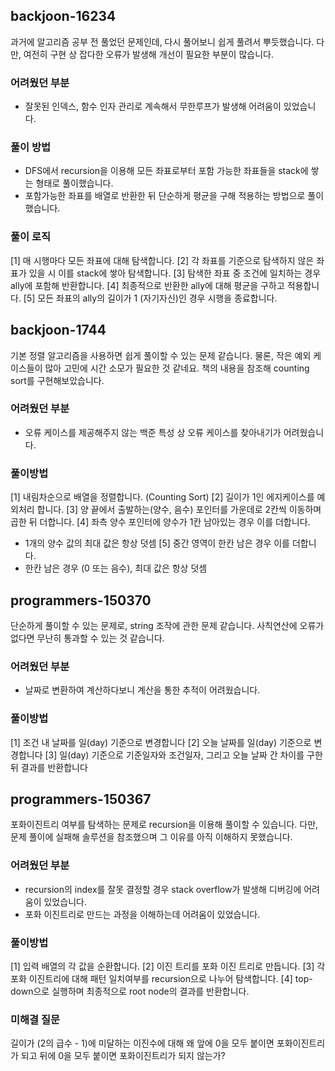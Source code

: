 ## backjoon-16234

과거에 알고리즘 공부 전 풀었던 문제인데, 다시 풀어보니 쉽게 풀려서 뿌듯했습니다.
다만, 여전히 구현 상 잡다한 오류가 발생해 개선이 필요한 부분이 많습니다.

### 어려웠던 부분

- 잘못된 인덱스, 함수 인자 관리로 계속해서 무한루프가 발생해 어려움이 있었습니다.

### 풀이 방법

- DFS에서 recursion을 이용해 모든 좌표로부터 포함 가능한 좌표들을 stack에 쌓는 형태로 풀이했습니다.
- 포함가능한 좌표를 배열로 반환한 뒤 단순하게 평균을 구해 적용하는 방법으로 풀이했습니다.

### 풀이 로직

[1] 매 시행마다 모든 좌표에 대해 탐색합니다.
[2] 각 좌표를 기준으로 탐색하지 않은 좌표가 있을 시 이를 stack에 쌓아 탐색합니다.
[3] 탐색한 좌표 중 조건에 일치하는 경우 ally에 포함해 반환합니다.
[4] 최종적으로 반환한 ally에 대해 평균을 구하고 적용합니다.
[5] 모든 좌표의 ally의 길이가 1 (자기자신)인 경우 시행을 종료합니다.

## backjoon-1744

기본 정렬 알고리즘을 사용하면 쉽게 풀이할 수 있는 문제 같습니다.
물론, 작은 예외 케이스들이 많아 고민에 시간 소모가 필요한 것 같네요.
책의 내용을 참조해 counting sort를 구현해보았습니다.

### 어려웠던 부분

- 오류 케이스를 제공해주지 않는 백준 특성 상 오류 케이스를 찾아내기가 어려웠습니다.

### 풀이방법

[1] 내림차순으로 배열을 정렬합니다. (Counting Sort)
[2] 길이가 1인 에지케이스를 예외처리 합니다.
[3] 양 끝에서 출발하는(양수, 음수) 포인터를 가운데로 2칸씩 이동하며 곱한 뒤 더합니다.
[4] 좌측 양수 포인터에 양수가 1칸 남아있는 경우 이를 더합니다.
* 1개의 양수 값의 최대 값은 항상 덧셈
[5] 중간 영역이 한칸 남은 경우 이를 더합니다.
* 한칸 남은 경우 (0 또는 음수), 최대 값은 항상 덧셈

## programmers-150370

단순하게 풀이할 수 있는 문제로, string 조작에 관한 문제 같습니다.
사칙연산에 오류가 없다면 무난히 통과할 수 있는 것 같습니다.

### 어려웠던 부분

- 날짜로 변환하여 계산하다보니 계산을 통한 추적이 어려웠습니다.

### 풀이방법

[1] 조건 내 날짜를 일(day) 기준으로 변경합니다
[2] 오늘 날짜를 일(day) 기준으로 변경합니다
[3] 일(day) 기준으로 기준일자와 조건일자, 그리고 오늘 날짜 간 차이를 구한 뒤 결과를 반환합니다

## programmers-150367

포화이진트리 여부를 탐색하는 문제로 recursion을 이용해 풀이할 수 있습니다.
다만, 문제 풀이에 실패해 솔루션을 참조했으며 그 이유를 아직 이해하지 못했습니다.

### 어려웠던 부분

- recursion의 index를 잘못 결정할 경우 stack overflow가 발생해 디버깅에 어려움이 있었습니다.
- 포화 이진트리로 만드는 과정을 이해하는데 어려움이 있었습니다.

### 풀이방법

[1] 입력 배열의 각 값을 순환합니다.
[2] 이진 트리를 포화 이진 트리로 만듭니다.
[3] 각 포화 이진트리에 대해 패턴 일치여부를 recursion으로 나누어 탐색합니다.
[4] top-down으로 실행하며 최종적으로 root node의 결과를 반환합니다.

### 미해결 질문

길이가 (2의 급수 - 1)에 미달하는 이진수에 대해 왜 앞에 0을 모두 붙이면 포화이진트리가 되고
뒤에 0을 모두 붙이면 포화이진트리가 되지 않는가?